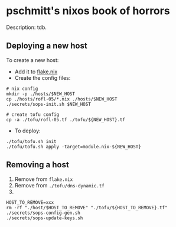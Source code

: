# pschmitt's nixos book of horrors

Description: tdb.


## Deploying a new host

To create a new host:

- Add it to [flake.nix](./flake.nix)
- Create the config files:

```shell
# nix config
mkdir -p ./hosts/$NEW_HOST
cp ./hosts/rofl-05/*.nix ./hosts/$NEW_HOST
./secrets/sops-init.sh $NEW_HOST

# create tofu config
cp -a ./tofu/rofl-05.tf ./tofu/${NEW_HOST}.tf
```

- To deploy:
```shell
./tofu/tofu.sh init
./tofu/tofu.sh apply -target=module.nix-${NEW_HOST}
```

## Removing a host

1. Remove from `flake.nix`
2. Remove from `./tofu/dns-dynamic.tf`
3.
```shell
HOST_TO_REMOVE=xxx
rm -rf "./host/$HOST_TO_REMOVE" "./tofu/${HOST_TO_REMOVE}.tf"
./secrets/sops-config-gen.sh
./secrets/sops-update-keys.sh
```
